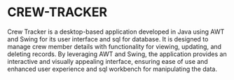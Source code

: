 # CREW-TRACKER
Crew Tracker is a desktop-based application developed in Java using AWT and Swing for its user interface and sql for database. It is designed to manage crew member details with functionality for viewing, updating, and deleting records. By leveraging AWT and Swing, the application provides an interactive and visually appealing interface, ensuring ease of use and enhanced user experience and sql workbench for manipulating the data.
